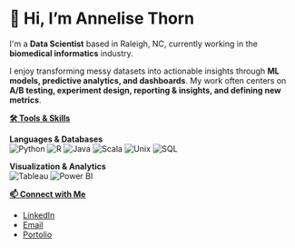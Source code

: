 # 👋 Hi, I’m Annelise Thorn  

I'm a **Data Scientist** based in Raleigh, NC, currently working in the **biomedical informatics** industry.  

I enjoy transforming messy datasets into actionable insights through **ML models, predictive analytics, and dashboards**. My work often centers on **A/B testing, experiment design, reporting & insights, and defining new metrics**.  

<ins>**🛠️ Tools & Skills**</ins>

**Languages & Databases**  
![Python](https://img.shields.io/badge/Python-blue?logo=python)
![R](https://img.shields.io/badge/R-gray?logo=r)
![Java](https://img.shields.io/badge/Java-007396?logo=openjdk&logoColor=white&style=flat)
![Scala](https://img.shields.io/badge/Scala-DC322F?logo=scala&logoColor=white&style=flat)
![Unix](https://img.shields.io/badge/Unix-000000?logo=unix&logoColor=white&style=flat)
![SQL](https://img.shields.io/badge/SQL-lightgrey?logo=sqlite)

**Visualization & Analytics**  
![Tableau](https://img.shields.io/badge/Tableau-E97627?logo=tableau&logoColor=white&style=flat)
![Power BI](https://img.shields.io/badge/Power%20BI-F2C811?logo=microsoftpowerbi&logoColor=black&style=flat)

<ins>**📫 Connect with Me**</ins>  
- [LinkedIn](https://www.linkedin.com/in/annelisethorn/)
- [Email](mailto:anneliset47@gmail.com)
- [Portolio](annelisethorn.com)

